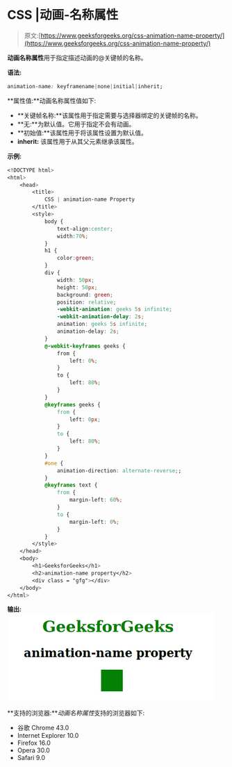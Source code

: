 # CSS |动画-名称属性

> 原文:[https://www.geeksforgeeks.org/css-animation-name-property/](https://www.geeksforgeeks.org/css-animation-name-property/)

**动画名称属性**用于指定描述动画的@关键帧的名称。

**语法:**

```css
animation-name: keyframename|none|initial|inherit;
```

**属性值:**动画名称属性值如下:

*   **关键帧名称:**该属性用于指定需要与选择器绑定的关键帧的名称。
*   **无:**为默认值。它用于指定不会有动画。
*   **初始值:**该属性用于将该属性设置为默认值。
*   **inherit:** 该属性用于从其父元素继承该属性。

**示例:**

```css
<!DOCTYPE html> 
<html> 
    <head> 
        <title>
            CSS | animation-name Property
        </title>
        <style> 
            body {
                text-align:center;
                width:70%;
            }
            h1 {
                color:green;
            }
            div {
                width: 50px;
                height: 50px;
                background: green;
                position: relative;
                -webkit-animation: geeks 5s infinite;
                -webkit-animation-delay: 2s;
                animation: geeks 5s infinite;
                animation-delay: 2s;
            }
            @-webkit-keyframes geeks {
                from {
                    left: 0%;
                }
                to {
                    left: 80%;
                }
            }
            @keyframes geeks {
                from {
                    left: 0px;
                }
                to {
                    left: 80%;
                }
            } 
            #one { 
                animation-direction: alternate-reverse;; 
            } 
            @keyframes text { 
                from { 
                    margin-left: 60%; 
                } 
                to { 
                    margin-left: 0%; 
                } 
            } 
        </style> 
    </head> 
    <body> 
        <h1>GeeksforGeeks</h1> 
        <h2>animation-name property</h2> 
        <div class = "gfg"></div> 
    </body> 
</html>                                                    
```

**输出:**
![](img/52c4393f762274a085d50e212a0e1e53.png)

**支持的浏览器:***动画名称属性*支持的浏览器如下:

*   谷歌 Chrome 43.0
*   Internet Explorer 10.0
*   Firefox 16.0
*   Opera 30.0
*   Safari 9.0